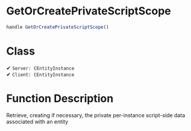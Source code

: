 # GetOrCreatePrivateScriptScope
```js	
handle GetOrCreatePrivateScriptScope()
```
# Class
✔ `Server: CEntityInstance`  
✔ `Client: CEntityInstance`  

# Function Description
Retrieve, creating if necessary, the private per-instance script-side data associated with an entity
